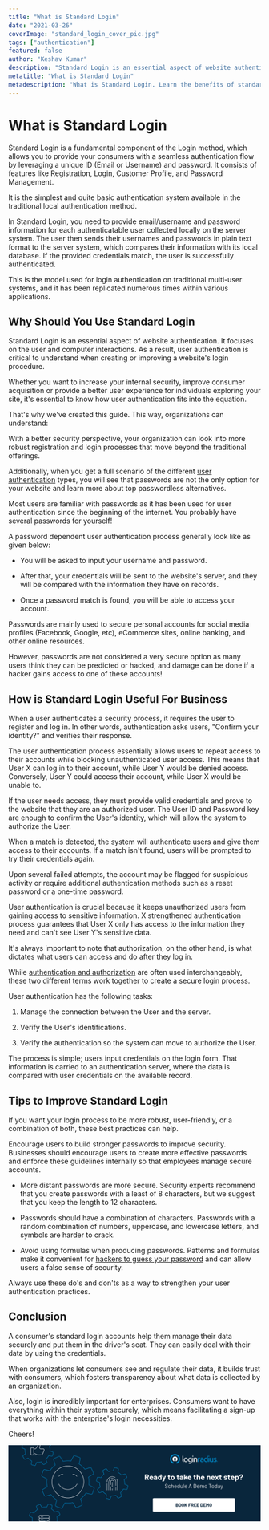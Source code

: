 ```yaml
---
title: "What is Standard Login"
date: "2021-03-26"
coverImage: "standard_login_cover_pic.jpg"
tags: ["authentication"]
featured: false
author: "Keshav Kumar"
description: "Standard Login is an essential aspect of website authentication. With a better security perspective, your organization can look into more robust registration and login processes that move beyond the traditional offerings. That's why we've created this guide."
metatitle: "What is Standard Login"
metadescription: "What is Standard Login. Learn the benefits of standard login for your business  along with tips to encourage users to build stronger passwords and improve security."
---
```


# What is Standard Login

Standard Login is a fundamental component of the Login method, which allows you to provide your consumers with a seamless authentication flow by leveraging a unique ID (Email or Username) and password. It consists of features like Registration, Login, Customer Profile, and Password Management.

It is the simplest and quite basic authentication system available in the traditional local authentication method.

In Standard Login, you need to provide email/username and password information for each authenticatable user collected locally on the server system. The user then sends their usernames and passwords in plain text format to the server system, which compares their information with its local database. If the provided credentials match, the user is successfully authenticated.

This is the model used for login authentication on traditional multi-user systems, and it has been replicated numerous times within various applications.

## Why Should You Use Standard Login

Standard Login is an essential aspect of website authentication. It focuses on the user and computer interactions. As a result, user authentication is critical to understand when creating or improving a website's login procedure.


Whether you want to increase your internal security, improve consumer acquisition or provide a better user experience for individuals exploring your site, it's essential to know how user authentication fits into the equation.

  
That's why we've created this guide. This way, organizations can understand:


With a better security perspective, your organization can look into more robust registration and login processes that move beyond the traditional offerings.

  
Additionally, when you get a full scenario of the different [user authentication](https://www.loginradius.com/authentication/) types, you will see that passwords are not the only option for your website and learn more about top passwordless alternatives.


Most users are familiar with passwords as it has been used for user authentication since the beginning of the internet. You probably have several passwords for yourself!


A password dependent user authentication process generally look like as given below:

-   You will be asked to input your username and password.
    
-   After that, your credentials will be sent to the website's server, and they will be compared with the information they have on records.
    
-   Once a password match is found, you will be able to access your account.
    

Passwords are mainly used to secure personal accounts for social media profiles (Facebook, Google, etc), eCommerce sites, online banking, and other online resources.
 

However, passwords are not considered a very secure option as many users think they can be predicted or hacked, and damage can be done if a hacker gains access to one of these accounts!

## How is Standard Login Useful For Business

When a user authenticates a security process, it requires the user to register and log in. In other words, authentication asks users, "Confirm your identity?" and verifies their response.


The user authentication process essentially allows users to repeat access to their accounts while blocking unauthenticated user access. This means that User X can log in to their account, while User Y would be denied access. Conversely, User Y could access their account, while User X would be unable to.


If the user needs access, they must provide valid credentials and prove to the website that they are an authorized user. The User ID and Password key are enough to confirm the User's identity, which will allow the system to authorize the User.

  
When a match is detected, the system will authenticate users and give them access to their accounts. If a match isn't found, users will be prompted to try their credentials again.

  
Upon several failed attempts, the account may be flagged for suspicious activity or require additional authentication methods such as a reset password or a one-time password.


User authentication is crucial because it keeps unauthorized users from gaining access to sensitive information. X strengthened authentication process guarantees that User X only has access to the information they need and can't see User Y's sensitive data.


It's always important to note that authorization, on the other hand, is what dictates what users can access and do after they log in.


While [authentication and authorization](https://www.loginradius.com/blog/identity/2020/06/authentication-vs-authorization-infographic/) are often used interchangeably, these two different terms work together to create a secure login process.

User authentication has the following tasks:

1.  Manage the connection between the User and the server.
    
2.  Verify the User's identifications.
    
3.  Verify the authentication so the system can move to authorize the User.
    

  

The process is simple; users input credentials on the login form. That information is carried to an authentication server, where the data is compared with user credentials on the available record.

## Tips to Improve Standard Login

If you want your login process to be more robust, user-friendly, or a combination of both, these best practices can help.

  

Encourage users to build stronger passwords to improve security. Businesses should encourage users to create more effective passwords and enforce these guidelines internally so that employees manage secure accounts.

  

-   More distant passwords are more secure. Security experts recommend that you create passwords with a least of 8 characters, but we suggest that you keep the length to 12 characters.
    
-   Passwords should have a combination of characters. Passwords with a random combination of numbers, uppercase, and lowercase letters, and symbols are harder to crack.
    
-   Avoid using formulas when producing passwords. Patterns and formulas make it convenient for [hackers to guess your password](https://www.loginradius.com/blog/engineering/password-security-best-practices-compliance/) and can allow users a false sense of security.
    

Always use these do's and don'ts as a way to strengthen your user authentication practices.

  

## Conclusion

A consumer's standard login accounts help them manage their data securely and put them in the driver's seat. They can easily deal with their data by using the credentials.

When organizations let consumers see and regulate their data, it builds trust with consumers, which fosters transparency about what data is collected by an organization.

Also, login is incredibly important for enterprises. Consumers want to have everything within their system securely, which means facilitating a sign-up that works with the enterprise's login necessities.

Cheers!

[![book-a-demo-loginradius](../../assets/book-a-demo-loginradius.png)](https://www.loginradius.com/book-a-demo/)